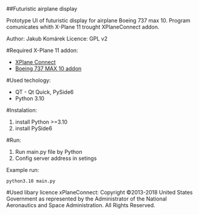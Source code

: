 ##Futuristic airplane display

Prototype UI of futuristic display for airplane Boeing 737 max 10.
Program comunicates whith X-Plane 11 trought XPlaneConnect addon.

Author: Jakub Komárek
Licence: GPL v2


#Required X-Plane 11 addon:
- [XPlane Connect](https://github.com/nasa/XPlaneConnect)
- [Boeing 737 MAX 10 addon](https://www.maxteamdesign.com/wpdm-category/max-10/)

#Used techology: 
- QT - Qt Quick, PySide6
- Python 3.10

#Instalation:
1. install Python >=3.10
2. install PySide6

#Run:
1. Run main.py file by Python
2. Config server address in setings

Example run:
```
python3.10 main.py
```
  
#Used libary licence xPlaneConnect:
Copyright ©2013-2018 United States Government as represented by the Administrator of 
the National Aeronautics and Space Administration. All Rights Reserved.


